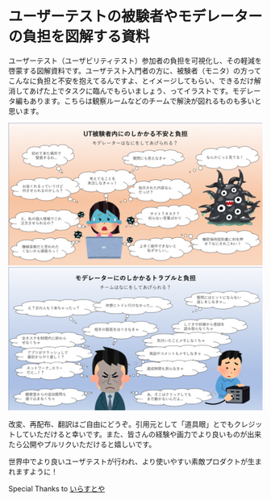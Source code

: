 # ユーザーテストの被験者やモデレーターの負担を図解する資料
ユーザーテスト（ユーザビリティテスト）参加者の負担を可視化し、その軽減を啓蒙する図解資料です。ユーザテスト入門者の方に、被験者（モニタ）の方ってこんなに負担と不安を抱えてるんですよ、とイメージしてもらい、できるだけ解消してあげた上でタスクに臨んでもらいましょう、ってイラストです。モデレータ編もあります。こちらは観察ルームなどのチームで解決が図れるものも多いと思います。

![被験者にのしかかる不安と負担](https://github.com/do-gugan/ut_-burdens/raw/master/被験者にのしかかる不安と負担.png)
![モデレーターにのしかかるトラブルと負担](https://github.com/do-gugan/ut_-burdens/raw/master/モデレーターにのしかかるトラブルと負担.png)

改変、再配布、翻訳はご自由にどうぞ。引用元として「道具眼」とでもクレジットしていただけると幸いです。また、皆さんの経験や画力でより良いものが出来たら公開やプルリクいただけると嬉しいです。

世界中でより良いユーザテストが行われ、より使いやすい素敵プロダクトが生まれますように！

Special Thanks to [いらすとや](http://www.irasutoya.com)
